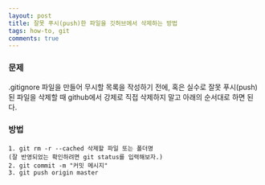 ```yaml
---
layout: post
title: 잘못 푸시(push)한 파일을 깃허브에서 삭제하는 방법
tags: how-to, git
comments: true
---
```


### 문제  
.gitignore 파일을 만들어 무시할 목록을 작성하기 전에, 혹은 실수로 잘못 푸시(push)된 파일을 삭제할 때 github에서 강제로 직접 삭제하지 말고 아래의 순서대로 하면 된다.
  
### 방법
~~~  
1. git rm -r --cached 삭제할 파일 또는 폴더명
(잘 반영되었는 확인하려면 git status를 입력해보자.)
2. git commit -m "커밋 메시지"
3. git push origin master
~~~
  

